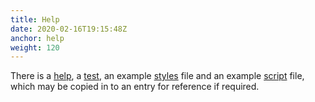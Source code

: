 ```yaml
---
title: Help
date: 2020-02-16T19:15:48Z
anchor: help
weight: 120
---
```



There is a [help][1], a [test][2], an example [styles][3] file and an
example [script][4] file, which may be copied in to an entry for
reference if required.

 [1]: https://github.com/billthefarmer/diary/blob/master/data/help.md
 [2]: https://github.com/billthefarmer/diary/blob/master/data/test.md
 [3]: https://github.com/billthefarmer/diary/blob/master/data/styles.md
 [4]: https://github.com/billthefarmer/diary/blob/master/data/script.md

